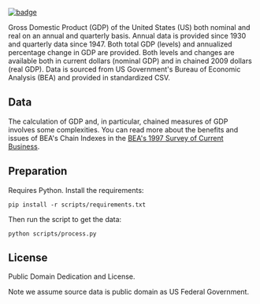 <a href="https://datahub.io/core/gdp-us"><img src="https://badgen.net/badge/icon/View%20on%20datahub.io/orange?icon=https://datahub.io/datahub-cube-badge-icon.svg&label&scale=1.25)" alt="badge" /></a>

Gross Domestic Product (GDP) of the United States (US) both nominal and real on
an annual and quarterly basis. Annual data is provided since 1930 and quarterly
data since 1947. Both total GDP (levels) and annualized percentage change in
GDP are provided. Both levels and changes are available both in current dollars
(nominal GDP) and in chained 2009 dollars (real GDP). Data is sourced from US
Government's Bureau of Economic Analysis (BEA) and provided in standardized
CSV.

## Data

The calculation of GDP and, in particular, chained measures of GDP involves
some complexities. You can read more about the benefits and issues of BEA's
Chain Indexes in the [BEA's 1997 Survey of Current Business][bea-1997].

[bea-1997]: http://www2.econ.iastate.edu/classes/econ302/vandewetering/BEA.html

## Preparation

Requires Python. Install the requirements:

    pip install -r scripts/requirements.txt

Then run the script to get the data:

    python scripts/process.py

## License

Public Domain Dedication and License.

Note we assume source data is public domain as US Federal Government.

